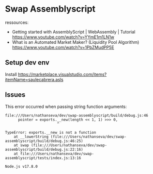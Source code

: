 # Swap Assemblyscript

ressources:
- Getting started with AssemblyScript | WebAssembly | Tutorial
    https://www.youtube.com/watch?v=YYmE1m1LN1w
- What is an Automated Market Maker? (Liquidity Pool Algorithm)
    https://www.youtube.com/watch?v=1PbZMudPP5E

## Setup dev env

Install https://marketplace.visualstudio.com/items?itemName=saulecabrera.asls

## Issues

This error occurred when passing string function arguments:

```
file:///Users/nathanseva/dev/swap-assemblyscript/build/debug.js:46
      pointer = exports.__new(length << 1, 1) >>> 0,
                        ^

TypeError: exports.__new is not a function
    at __lowerString (file:///Users/nathanseva/dev/swap-assemblyscript/build/debug.js:46:25)
    at swap (file:///Users/nathanseva/dev/swap-assemblyscript/build/debug.js:22:16)
    at file:///Users/nathanseva/dev/swap-assemblyscript/tests/index.js:13:16

Node.js v17.8.0
```